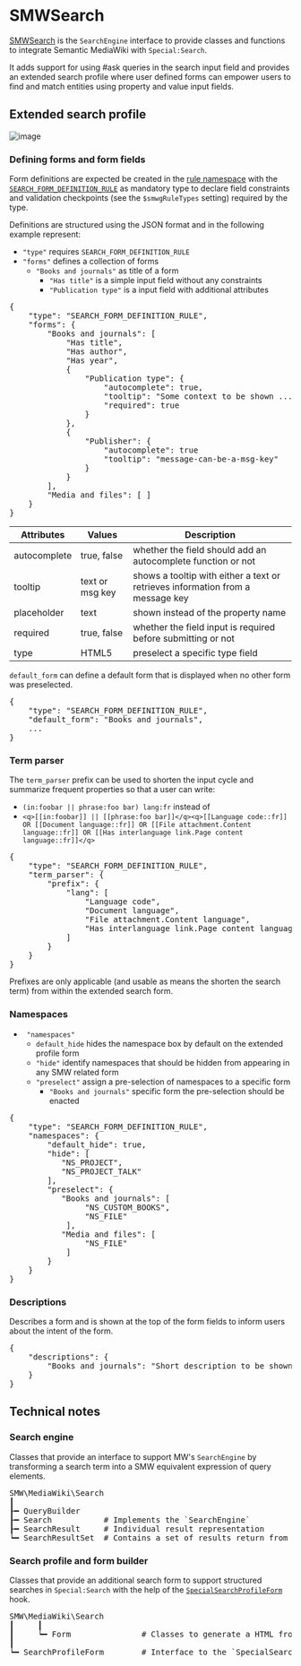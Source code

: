 # SMWSearch

[SMWSearch](https://www.semantic-mediawiki.org/wiki/Help:SMWSearch) is the `SearchEngine` interface to provide classes and functions to integrate Semantic MediaWiki with `Special:Search`.

It adds support for using #ask queries in the search input field and provides an extended search profile where user defined forms can empower users to find and match entities using property and value input fields.

## Extended search profile

![image](https://user-images.githubusercontent.com/1245473/43684698-7748fd76-9894-11e8-971f-3125892dc9ed.png)

### Defining forms and form fields

Form definitions are expected be created in the [rule namespace](https://www.semantic-mediawiki.org/wiki/Help:Rule) with the [`SEARCH_FORM_DEFINITION_RULE`](https://www.semantic-mediawiki.org/wiki/Help:Rule/Type/SEARCH_FORM_DEFINITION_RULE) as mandatory type to declare field constraints and validation checkpoints (see the `$smwgRuleTypes` setting) required by the type.

Definitions are structured using the JSON format and in the following example represent:

- `"type"` requires `SEARCH_FORM_DEFINITION_RULE`
- `"forms"` defines a collection of forms
  - `"Books and journals"` as title of a form
    - `"Has title"` is a simple input field without any constraints
    - `"Publication type"` is a input field with additional attributes

<pre>
{
    "type": "SEARCH_FORM_DEFINITION_RULE",
    "forms": {
        "Books and journals": [
            "Has title",
            "Has author",
            "Has year",
            {
                "Publication type": {
                    "autocomplete": true,
                    "tooltip": "Some context to be shown ...",
                    "required": true
                }
            },
            {
                "Publisher": {
                    "autocomplete": true
                    "tooltip": "message-can-be-a-msg-key"
                }
            }
        ],
        "Media and files": [ ]
    }
}
</pre>

| Attributes | Values | Description |
|--------------|-----------------|-----------------------------------|
| autocomplete | true, false | whether the field should add an autocomplete function or not |
| tooltip | text or msg key | shows a tooltip with either a text or retrieves information from a message key |
| placeholder | text | shown instead of the property name |
| required | true, false | whether the field input is required before submitting or not |
| type | HTML5 | preselect a specific type field |

`default_form` can define a default form that is displayed when no other form was preselected.

<pre>
{
    "type": "SEARCH_FORM_DEFINITION_RULE",
    "default_form": "Books and journals",
    ...
}
</pre>

### Term parser

The `term_parser` prefix can be used to shorten the input cycle and summarize frequent properties so that a user can write:
 - `(in:foobar || phrase:foo bar) lang:fr` instead of
 - `<q>[[in:foobar]] || [[phrase:foo bar]]</q><q>[[Language code::fr]] OR [[Document language::fr]] OR [[File attachment.Content language::fr]] OR [[Has interlanguage link.Page content language::fr]]</q>`

<pre>
{
    "type": "SEARCH_FORM_DEFINITION_RULE",
    "term_parser": {
        "prefix": {
            "lang": [
                "Language code",
                "Document language",
                "File attachment.Content language",
                "Has interlanguage link.Page content language"
            ]
        }
    }
}
</pre>

Prefixes are only applicable (and usable as means the shorten the search term) from within the extended search form.

### Namespaces

- ` "namespaces"`
  - `default_hide` hides the namespace box by default on the extended profile form
  - `"hide"` identify namespaces that should be hidden from appearing in any SMW related form
  - `"preselect"` assign a pre-selection of namespaces to a specific form
    - `"Books and journals"` specific form the pre-selection should be enacted

<pre>
{
    "type": "SEARCH_FORM_DEFINITION_RULE",
    "namespaces": {
        "default_hide": true,
        "hide": [
           "NS_PROJECT",
           "NS_PROJECT_TALK"
        ],
        "preselect": {
           "Books and journals": [
                "NS_CUSTOM_BOOKS",
                "NS_FILE"
            ],
           "Media and files": [
                "NS_FILE"
            ]
        }
    }
}
</pre>


### Descriptions

Describes a form and is shown at the top of the form fields to inform users about the intent of
the form.

<pre>
{
    "descriptions": {
        "Books and journals": "Short description to be shown on top of a selected form"
    }
}
</pre>

## Technical notes

### Search engine

Classes that provide an interface to support MW's `SearchEngine` by transforming a search term into a SMW equivalent expression of query elements.

<pre>
SMW\MediaWiki\Search
┃
┠━ QueryBuilder
┠━ Search           # Implements the `SearchEngine`
┠━ SearchResult     # Individual result representation
┕━ SearchResultSet  # Contains a set of results return from the `QueryEngine`
</pre>

### Search profile and form builder

Classes that provide an additional search form to support structured searches in `Special:Search` with the help of the [`SpecialSearchProfileForm`](https://www.mediawiki.org/wiki/Manual:Hooks/SpecialSearchProfileForm) hook.

<pre>
SMW\MediaWiki\Search
┃     ┃
┃     ┕━ Form               # Classes to generate a HTML from a JSON definition
┃
┕━ SearchProfileForm        # Interface to the `SpecialSearchProfileForm` hook
</pre>
